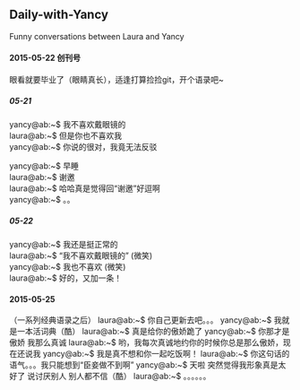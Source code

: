 ## Daily-with-Yancy
Funny conversations between Laura and Yancy

#### 2015-05-22 创刊号
眼看就要毕业了（眼睛真长），适逢打算捡捡git，开个语录吧~

##### 05-21
yancy@ab:~$ 我不喜欢戴眼镜的  
laura@ab:~$ 但是你也不喜欢我  
yancy@ab:~$ 你说的很对，我竟无法反驳  
  
yancy@ab:~$ 早睡  
laura@ab:~$ 谢邀  
laura@ab:~$ 哈哈真是觉得回“谢邀”好逗啊  
yancy@ab:~$ 。。  


##### 05-22  
yancy@ab:~$ 我还是挺正常的  
laura@ab:~$ “我不喜欢戴眼镜的” (微笑)  
yancy@ab:~$ 我也不喜欢 (微笑)  
laura@ab:~$ 好的，又加一条！




#### 2015-05-25
（一系列经典语录之后） 
laura@ab:~$ 你自己更新去吧。。。 
yancy@ab:~$ 我就是一本活词典（酷） 
laura@ab:~$ 真是给你的傲娇跪了 
yancy@ab:~$ 你那才是傲娇 我那么真诚 
laura@ab:~$ 哟，我每次真诚地约你的时候你总是那么傲娇，现在还说我 
yancy@ab:~$ 我是真不想和你一起吃饭啊！ 
laura@ab:~$ 你这句话的语气。。。我只能想到“臣妾做不到啊” 
yancy@ab:~$ 天啦 突然觉得我形象真是太好了 说讨厌别人 别人都不信（酷） 
laura@ab:~$ 。。。。。。 
